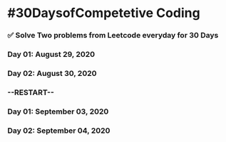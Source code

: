 # #30DaysofCompetetive Coding

### ✅ Solve Two problems from Leetcode everyday for 30 Days

### Day 01: August 29, 2020
### Day 02: August 30, 2020
### --RESTART--
### Day 01: September 03, 2020
### Day 02: September 04, 2020

